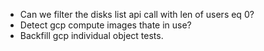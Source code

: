 - Can we filter the disks list api call with len of users eq 0?
- Detect gcp compute images thate in use?
- Backfill gcp individual object tests.
